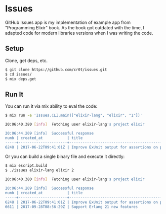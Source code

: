 # Issues

GitHub Issues app is my implementation of example app from
"Programming Elixir" book. As the book got outdated with the time, I adapted
code for modern libraries versions when I was writing the code.

## Setup

Clone, get deps, etc.

```bash
$ git clone https://github.com/cr0t/issues.git
$ cd issues/
$ mix deps.get
```

## Run It

You can run it via mix ability to eval the code:

```bash
$ mix run -e 'Issues.CLI.main(["elixir-lang", "elixir", "1"])'

20:06:40.380 [info]  Fetching user elixir-lang's project elixir

20:06:44.209 [info]  Successful response
numb | created_at           | title
-----+----------------------+--------------------------------------------------------
6248 | 2017-06-22T09:41:01Z | Improve ExUnit output for assertions on process mailbox
```

Or you can build a single binary file and execute it directly:

```bash
$ mix escript.build
$ ./issues elixir-lang elixir 2

20:06:40.380 [info]  Fetching user elixir-lang's project elixir

20:06:44.209 [info]  Successful response
numb | created_at           | title
-----+----------------------+--------------------------------------------------------
6248 | 2017-06-22T09:41:01Z | Improve ExUnit output for assertions on process mailbox
6611 | 2017-09-28T08:56:29Z | Support Erlang 21 new features
```
